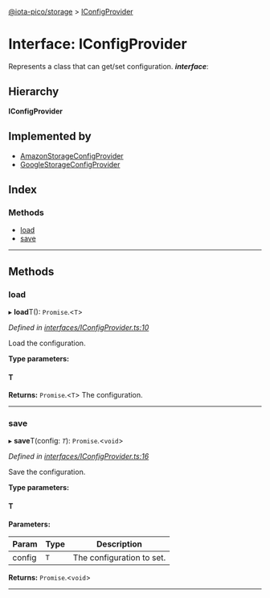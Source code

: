 [@iota-pico/storage](../README.md) > [IConfigProvider](../interfaces/iconfigprovider.md)

# Interface: IConfigProvider

Represents a class that can get/set configuration.
*__interface__*: 

## Hierarchy

**IConfigProvider**

## Implemented by

* [AmazonStorageConfigProvider](../classes/amazonstorageconfigprovider.md)
* [GoogleStorageConfigProvider](../classes/googlestorageconfigprovider.md)

## Index

### Methods

* [load](iconfigprovider.md#load)
* [save](iconfigprovider.md#save)

---

## Methods

<a id="load"></a>

###  load

▸ **load**T(): `Promise`.<`T`>

*Defined in [interfaces/IConfigProvider.ts:10](https://github.com/iota-pico/storage/blob/761de37/src/interfaces/IConfigProvider.ts#L10)*

Load the configuration.

**Type parameters:**

#### T 

**Returns:** `Promise`.<`T`>
The configuration.

___

<a id="save"></a>

###  save

▸ **save**T(config: *`T`*): `Promise`.<`void`>

*Defined in [interfaces/IConfigProvider.ts:16](https://github.com/iota-pico/storage/blob/761de37/src/interfaces/IConfigProvider.ts#L16)*

Save the configuration.

**Type parameters:**

#### T 
**Parameters:**

| Param | Type | Description |
| ------ | ------ | ------ |
| config | `T`   |  The configuration to set. |

**Returns:** `Promise`.<`void`>

___


